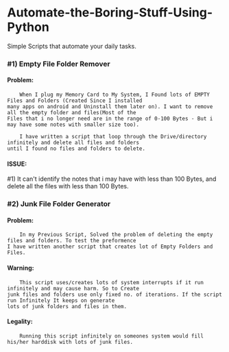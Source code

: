# Automate-the-Boring-Stuff-Using-Python
Simple Scripts that automate your daily tasks.

### #1) Empty File Folder Remover
  #### Problem:
        When I plug my Memory Card to My System, I Found lots of EMPTY Files and Folders (Created Since I installed
    many apps on android and Uninstall them later on). I want to remove all the empty folder and files(Most of the
    Files that i no longer need are in the range of 0-100 Bytes - But i may have some notes with smaller size too).

        I have written a script that loop through the Drive/directory infinitely and delete all files and folders 
    until I found no files and folders to delete.
  #### ISSUE:
#1) It can't identify the notes that i may have with less than 100 Bytes, and delete all the files with less than 100 Bytes.
        
   
### #2) Junk File Folder Generator
  #### Problem:
        In my Previous Script, Solved the problem of deleting the empty files and folders. To test the preformence
    I have written another script that creates lot of Empty Folders and Files.
        
  #### Warning:
        This script uses/creates lots of system interrupts if it run infinitely and may cause harm. So to Create
    junk files and folders use only fixed no. of iterations. If the script run Infinitely It keeps on generate 
    lots of junk folders and files in them.
  #### Legality:
        Running this script infinitely on someones system would fill his/her harddisk with lots of junk files.

